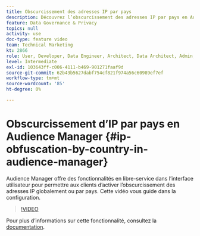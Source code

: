 ```yaml
---
title: Obscurcissement des adresses IP par pays
description: Découvrez l’obscurcissement des adresses IP par pays en Audience Manager. Cette application offre des fonctionnalités en libre-service dans l’interface utilisateur pour permettre aux clients d’activer l’obscurcissement des adresses IP globalement ou par pays. Cette vidéo vous guide dans la configuration.
feature: Data Governance & Privacy
topics: null
activity: use
doc-type: feature video
team: Technical Marketing
kt: 2866
role: User, Developer, Data Engineer, Architect, Data Architect, Admin, Leader
level: Intermediate
exl-id: 103643ff-c006-4111-b469-901271faaf9d
source-git-commit: 62b43b5627dabf754cf821f974a56c60989ef7ef
workflow-type: tm+mt
source-wordcount: '85'
ht-degree: 0%

---
```


# Obscurcissement d’IP par pays en Audience Manager {#ip-obfuscation-by-country-in-audience-manager}

Audience Manager offre des fonctionnalités en libre-service dans l’interface utilisateur pour permettre aux clients d’activer l’obscurcissement des adresses IP globalement ou par pays. Cette vidéo vous guide dans la configuration.

>[!VIDEO](https://video.tv.adobe.com/v/27218/?quality=9)

Pour plus d’informations sur cette fonctionnalité, consultez la [documentation](https://experiencecloud.adobe.com/resources/help/en_US/aam/ip-obfuscation.html).
